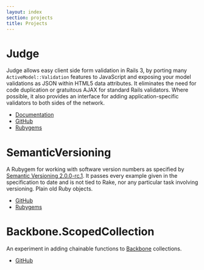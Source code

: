 ```yaml
---
layout: index
section: projects
title: Projects
---
```


# Judge

Judge allows easy client side form validation in Rails 3, by porting many `ActiveModel::Validation` features to JavaScript and exposing your model validations as JSON within HTML5 data attributes. It eliminates the need for code duplication or gratuitous AJAX for standard Rails validators. Where possible, it also provides an interface for adding application-specific validators to both sides of the network.

* [Documentation](http://judge.joecorcoran.co.uk)
* [GitHub](https://github.com/joecorcoran/judge)
* [Rubygems](https://rubygems.org/gems/judge)

# SemanticVersioning

A Rubygem for working with software version numbers as specified by [Semantic Versioning 2.0.0-rc.1](http://semver.org/). It passes every example given in the specification to date and is not tied to Rake, nor any particular task involving versioning. Plain old Ruby objects.

* [GitHub](https://github.com/joecorcoran/semantic_versioning)
* [Rubygems](https://rubygems.org/gems/semantic_versioning)

# Backbone.ScopedCollection

An experiment in adding chainable functions to [Backbone](http://backbonejs.org) collections.

* [GitHub](https://github.com/joecorcoran/backbone-scopedcollection)